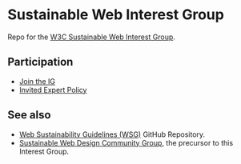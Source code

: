 # Sustainable Web Interest Group
Repo for the [W3C Sustainable Web Interest Group](https://www.w3.org/groups/ig/sustainableweb/).

## Participation

* [Join the IG](https://www.w3.org/groups/ig/sustainableweb/join/)
* [Invited Expert Policy](ie-policy.md)

## See also

* [Web Sustainability Guidelines (WSG)](https://github.com/w3c/sustainableweb-wsg) GitHub Repository.
* [Sustainable Web Design Community Group](https://www.w3.org/community/sustyweb/), the precursor to this Interest Group.
